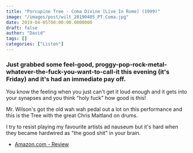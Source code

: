 ```yaml
---
title: "Porcupine Tree - Coma Divine [Live In Rome] (1999)"
image: "/images/post/wilt_20190405_PT.Coma.jpg"
date: 2019-04-05T00:00:00.0000000
draft: false
author: "David"
tags: []
categories: ["Listen"]
---
```

### Just grabbed some feel-good, proggy-pop-rock-metal-whatever-the-fuck-you-want-to-call-it this evening (it's Friday) and it's had an immediate pay off.

 You know the feeling when you just can't get it loud enough and it gets into your synapses and you think "holy fuck" how good is this!

 Mr. Wilson's got the old wah wah pedal out a lot on this performance and this is the Tree with the great Chris Maitland on drums. 

 I try to resist playing my favourite artists ad nauseum but it's hard when they became hardwired as "the good shit" in your brain.

-  [Amazon.com - Review](https://www.amazon.com/Coma-Divine-Porcupine-Tree/dp/B0002CU4XY)
